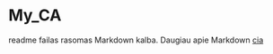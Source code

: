 # My_CA

readme failas rasomas Markdown kalba. Daugiau apie Markdown [cia](https://github.com/adam-p/markdown-here/wiki/Markdown-Cheatsheet)

